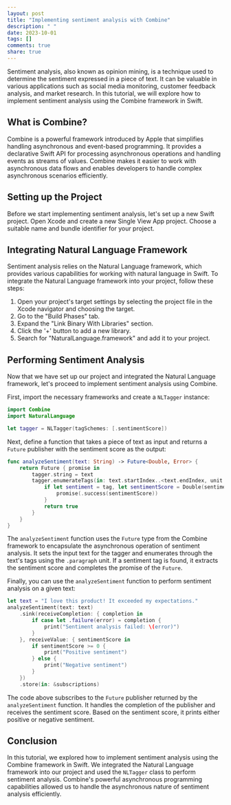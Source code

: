 ```yaml
---
layout: post
title: "Implementing sentiment analysis with Combine"
description: " "
date: 2023-10-01
tags: []
comments: true
share: true
---
```


Sentiment analysis, also known as opinion mining, is a technique used to determine the sentiment expressed in a piece of text. It can be valuable in various applications such as social media monitoring, customer feedback analysis, and market research. In this tutorial, we will explore how to implement sentiment analysis using the Combine framework in Swift.

## What is Combine?

Combine is a powerful framework introduced by Apple that simplifies handling asynchronous and event-based programming. It provides a declarative Swift API for processing asynchronous operations and handling events as streams of values. Combine makes it easier to work with asynchronous data flows and enables developers to handle complex asynchronous scenarios efficiently.

## Setting up the Project

Before we start implementing sentiment analysis, let's set up a new Swift project. Open Xcode and create a new Single View App project. Choose a suitable name and bundle identifier for your project.

## Integrating Natural Language Framework

Sentiment analysis relies on the Natural Language framework, which provides various capabilities for working with natural language in Swift. To integrate the Natural Language framework into your project, follow these steps:

1. Open your project's target settings by selecting the project file in the Xcode navigator and choosing the target.
2. Go to the "Build Phases" tab.
3. Expand the "Link Binary With Libraries" section.
4. Click the '+' button to add a new library.
5. Search for "NaturalLanguage.framework" and add it to your project.

## Performing Sentiment Analysis

Now that we have set up our project and integrated the Natural Language framework, let's proceed to implement sentiment analysis using Combine.

First, import the necessary frameworks and create a `NLTagger` instance:

```swift
import Combine
import NaturalLanguage

let tagger = NLTagger(tagSchemes: [.sentimentScore])
```

Next, define a function that takes a piece of text as input and returns a `Future` publisher with the sentiment score as the output:

```swift
func analyzeSentiment(text: String) -> Future<Double, Error> {
    return Future { promise in
        tagger.string = text
        tagger.enumerateTags(in: text.startIndex..<text.endIndex, unit: .paragraph, scheme: .sentimentScore) { (tag, tokenRange) -> Bool in
            if let sentiment = tag, let sentimentScore = Double(sentiment.rawValue) {
                promise(.success(sentimentScore))
            }
            return true
        }
    }
}
```

The `analyzeSentiment` function uses the `Future` type from the Combine framework to encapsulate the asynchronous operation of sentiment analysis. It sets the input text for the tagger and enumerates through the text's tags using the `.paragraph` unit. If a sentiment tag is found, it extracts the sentiment score and completes the promise of the `Future`.

Finally, you can use the `analyzeSentiment` function to perform sentiment analysis on a given text:

```swift
let text = "I love this product! It exceeded my expectations."
analyzeSentiment(text: text)
    .sink(receiveCompletion: { completion in
        if case let .failure(error) = completion {
            print("Sentiment analysis failed: \(error)")
        }
    }, receiveValue: { sentimentScore in
        if sentimentScore >= 0 {
            print("Positive sentiment")
        } else {
            print("Negative sentiment")
        }
    })
    .store(in: &subscriptions)
```

The code above subscribes to the `Future` publisher returned by the `analyzeSentiment` function. It handles the completion of the publisher and receives the sentiment score. Based on the sentiment score, it prints either positive or negative sentiment.

## Conclusion

In this tutorial, we explored how to implement sentiment analysis using the Combine framework in Swift. We integrated the Natural Language framework into our project and used the `NLTagger` class to perform sentiment analysis. Combine's powerful asynchronous programming capabilities allowed us to handle the asynchronous nature of sentiment analysis efficiently.